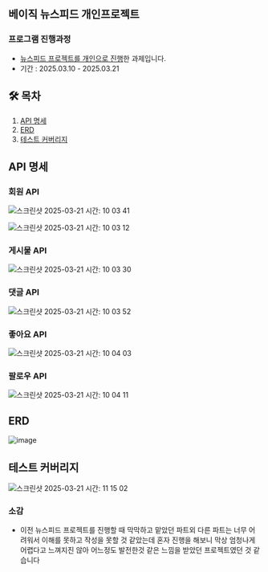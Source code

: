 ## 베이직 뉴스피드 개인프로젝트

### 프로그램 진행과정
- <u>뉴스피드 프로젝트를 개인으로 진행</u>한 과제입니다.
- 기간 : 2025.03.10 - 2025.03.21

## 🛠 목차

1. [API 명세](#-API-명세)
2. [ERD](#-ERD)
3. [테스트 커버리지](#-테스트-커버리지)

## API 명세
### 회원 API
![스크린샷 2025-03-21 시간: 10 03 41](https://github.com/user-attachments/assets/c849e5a4-873b-4722-aa63-d57946561099)

![스크린샷 2025-03-21 시간: 10 03 12](https://github.com/user-attachments/assets/15bb4137-d3d0-48ae-9081-e577a6b68095)

### 게시물 API
![스크린샷 2025-03-21 시간: 10 03 30](https://github.com/user-attachments/assets/fb5dbd3e-357f-44ab-b82b-7db6298c387a)

### 댓글 API
![스크린샷 2025-03-21 시간: 10 03 52](https://github.com/user-attachments/assets/c649498c-eaa7-4cba-837b-af85be62791a)

### 좋아요 API
![스크린샷 2025-03-21 시간: 10 04 03](https://github.com/user-attachments/assets/9666caa0-25b0-4309-ba87-907234b3601d)

### 팔로우 API
![스크린샷 2025-03-21 시간: 10 04 11](https://github.com/user-attachments/assets/dfdd83f7-71fe-4c97-aa69-1ed24bb84a34)

## ERD
![image](https://github.com/user-attachments/assets/2cdf82f7-8ef3-450b-8120-9246e7f6b7a5)

## 테스트 커버리지
![스크린샷 2025-03-21 시간: 11 15 02](https://github.com/user-attachments/assets/0c648cfe-3410-408c-8bf1-8f0ab9007d02)

### 소감
- 이전 뉴스피드 프로젝트를 진행할 때 막막하고 맡았던 파트외 다른 파트는 너무 어려워서 이해를 못하고 작성을 못할 것 같았는데 혼자 진행을 해보니 막상 엄청나게 어렵다고 느껴지진 않아 어느정도 발전한것 같은 느낌을 받았던 프로젝트였던 것 같습니다
